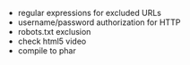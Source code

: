 - regular expressions for excluded URLs
- username/password authorization for HTTP
- robots.txt exclusion
- check html5 video
- compile to phar
